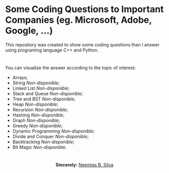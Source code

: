 # Some Coding Questions to Important Companies (eg. Microsoft, Adobe, Google, ...)

This repository was created to show some coding questions than I answer using programing language C++ and Python.

#
You can visualize the answer according to the topic of interest:
<ul>
    <li>Arrays;
    <li>String <i>Non-disponible</i>;
    <li>Linked List <i>Non-disponible</i>;
    <li>Stack and Queue <i>Non-disponible</i>;
    <li>Tree and BST <i>Non-disponible</i>;
    <li>Heap <i>Non-disponible</i>;
    <li>Recursion <i>Non-disponible</i>;
    <li>Hashing <i>Non-disponible</i>;
    <li>Graph <i>Non-disponible</i>;
    <li>Greedy <i>Non-disponible</i>;
    <li>Dynamic Programming <i>Non-disponible</i>;
    <li>Divide and Conquer <i>Non-disponible</i>;
    <li>Backtracking <i>Non-disponible</i>;
    <li>Bit Magic <i>Non-disponible</i>.
</ul>

#

<p align="center"><b>Sincerely:</b> <a href="https://github.com/neemiasbsilva">Neemias B. Silva</a></p>